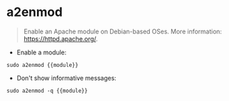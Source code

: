 # a2enmod

> Enable an Apache module on Debian-based OSes.
> More information: <https://httpd.apache.org/>.

- Enable a module:

`sudo a2enmod {{module}}`

- Don't show informative messages:

`sudo a2enmod -q {{module}}`
